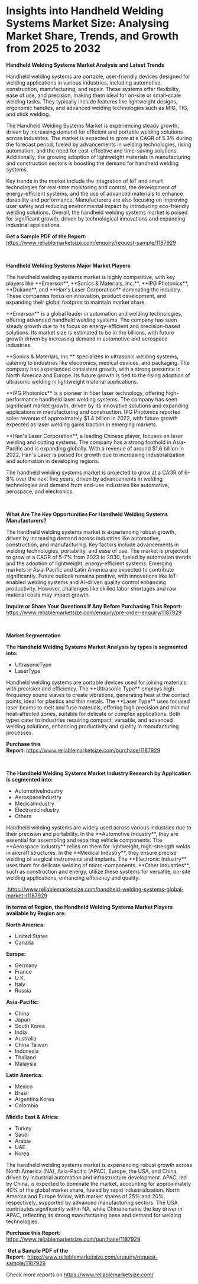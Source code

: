 <p><h1>Insights into Handheld Welding Systems Market Size: Analysing Market Share, Trends, and Growth from 2025 to 2032</h1></p><p><strong>Handheld Welding Systems Market Analysis and Latest Trends</strong></p>
<p><p>Handheld welding systems are portable, user-friendly devices designed for welding applications in various industries, including automotive, construction, manufacturing, and repair. These systems offer flexibility, ease of use, and precision, making them ideal for on-site or small-scale welding tasks. They typically include features like lightweight designs, ergonomic handles, and advanced welding technologies such as MIG, TIG, and stick welding.</p><p>The Handheld Welding Systems Market is experiencing steady growth, driven by increasing demand for efficient and portable welding solutions across industries. The market is expected to grow at a CAGR of 5.3% during the forecast period, fueled by advancements in welding technologies, rising automation, and the need for cost-effective and time-saving solutions. Additionally, the growing adoption of lightweight materials in manufacturing and construction sectors is boosting the demand for handheld welding systems.</p><p>Key trends in the market include the integration of IoT and smart technologies for real-time monitoring and control, the development of energy-efficient systems, and the use of advanced materials to enhance durability and performance. Manufacturers are also focusing on improving user safety and reducing environmental impact by introducing eco-friendly welding solutions. Overall, the handheld welding systems market is poised for significant growth, driven by technological innovations and expanding industrial applications.</p></p>
<p><strong>Get a Sample PDF of the Report:&nbsp;</strong> <a href="https://www.reliablemarketsize.com/enquiry/request-sample/1187929?utm_campaign=1929&utm_medium=2&utm_source=Github&utm_content=ia&utm_term=20012025&utm_id=handheld-welding-systems">https://www.reliablemarketsize.com/enquiry/request-sample/1187929</a></p>
<p>&nbsp;</p>
<p><strong>Handheld Welding Systems Major Market Players</strong></p>
<p><p>The handheld welding systems market is highly competitive, with key players like **Emerson**, **Sonics & Materials, Inc.**, **IPG Photonics**, **Dukane**, and **Han's Laser Corporation** dominating the industry. These companies focus on innovation, product development, and expanding their global footprint to maintain market share.</p><p>**Emerson** is a global leader in automation and welding technologies, offering advanced handheld welding systems. The company has seen steady growth due to its focus on energy-efficient and precision-based solutions. Its market size is estimated to be in the billions, with future growth driven by increasing demand in automotive and aerospace industries.</p><p>**Sonics & Materials, Inc.** specializes in ultrasonic welding systems, catering to industries like electronics, medical devices, and packaging. The company has experienced consistent growth, with a strong presence in North America and Europe. Its future growth is tied to the rising adoption of ultrasonic welding in lightweight material applications.</p><p>**IPG Photonics** is a pioneer in fiber laser technology, offering high-performance handheld laser welding systems. The company has seen significant market growth, driven by its innovative solutions and expanding applications in manufacturing and construction. IPG Photonics reported sales revenue of approximately $1.4 billion in 2022, with future growth expected as laser welding gains traction in emerging markets.</p><p>**Han's Laser Corporation**, a leading Chinese player, focuses on laser welding and cutting systems. The company has a strong foothold in Asia-Pacific and is expanding globally. With a revenue of around $1.6 billion in 2022, Han's Laser is poised for growth due to increasing industrialization and automation in developing regions.</p><p>The handheld welding systems market is projected to grow at a CAGR of 6-8% over the next five years, driven by advancements in welding technologies and demand from end-use industries like automotive, aerospace, and electronics.</p></p>
<p>&nbsp;</p>
<p><strong>What Are The Key Opportunities For Handheld Welding Systems Manufacturers?</strong></p>
<p><p>The handheld welding systems market is experiencing robust growth, driven by increasing demand across industries like automotive, construction, and manufacturing. Key factors include advancements in welding technologies, portability, and ease of use. The market is projected to grow at a CAGR of 5-7% from 2023 to 2030, fueled by automation trends and the adoption of lightweight, energy-efficient systems. Emerging markets in Asia-Pacific and Latin America are expected to contribute significantly. Future outlook remains positive, with innovations like IoT-enabled welding systems and AI-driven quality control enhancing productivity. However, challenges like skilled labor shortages and raw material costs may impact growth.</p></p>
<p><strong>Inquire or Share Your Questions If Any Before Purchasing This Report:</strong> <a href="https://www.reliablemarketsize.com/enquiry/pre-order-enquiry/1187929?utm_campaign=1929&utm_medium=2&utm_source=Github&utm_content=ia&utm_term=20012025&utm_id=handheld-welding-systems">https://www.reliablemarketsize.com/enquiry/pre-order-enquiry/1187929</a></p>
<p>&nbsp;</p>
<p><strong>Market Segmentation</strong></p>
<p><strong>The Handheld Welding Systems Market Analysis by types is segmented into:</strong></p>
<p><ul><li>UltrasonicType</li><li>LaserType</li></ul></p>
<p><p>Handheld welding systems are portable devices used for joining materials with precision and efficiency. The **Ultrasonic Type** employs high-frequency sound waves to create vibrations, generating heat at the contact points, ideal for plastics and thin metals. The **Laser Type** uses focused laser beams to melt and fuse materials, offering high precision and minimal heat-affected zones, suitable for delicate or complex applications. Both types cater to industries requiring compact, versatile, and advanced welding solutions, enhancing productivity and quality in manufacturing processes.</p></p>
<p><strong>Purchase this Report:&nbsp;</strong><a href="https://www.reliablemarketsize.com/purchase/1187929?utm_campaign=1929&utm_medium=2&utm_source=Github&utm_content=ia&utm_term=20012025&utm_id=handheld-welding-systems">https://www.reliablemarketsize.com/purchase/1187929</a></p>
<p>&nbsp;</p>
<p><strong>The Handheld Welding Systems Market Industry Research by Application is segmented into:</strong></p>
<p><ul><li>AutomotiveIndustry</li><li>AerospaceIndustry</li><li>MedicalIndustry</li><li>ElectronicIndustry</li><li>Others</li></ul></p>
<p><p>Handheld welding systems are widely used across various industries due to their precision and portability. In the **Automotive Industry**, they are essential for assembling and repairing vehicle components. The **Aerospace Industry** relies on them for lightweight, high-strength welds in aircraft structures. In the **Medical Industry**, they ensure precise welding of surgical instruments and implants. The **Electronic Industry** uses them for delicate welding of micro-components. **Other industries**, such as construction and energy, utilize these systems for versatile, on-site welding applications, enhancing efficiency and quality.</p></p>
<p><a href="https://www.reliablemarketsize.com/handheld-welding-systems-global-market-r1187929?utm_campaign=1929&utm_medium=2&utm_source=Github&utm_content=ia&utm_term=20012025&utm_id=handheld-welding-systems">&nbsp;https://www.reliablemarketsize.com/handheld-welding-systems-global-market-r1187929</a></p>
<p><strong>In terms of Region, the Handheld Welding Systems Market Players available by Region are:</strong></p>
<p>
    <p> <strong> North America: </strong>
        <ul>
            <li>United States</li>
            <li>Canada</li>
        </ul>
        </p> 
    <p> <strong> Europe: </strong>
        <ul>
            <li>Germany</li>
            <li>France</li>
            <li>U.K.</li>
            <li>Italy</li>
            <li>Russia</li>
        </ul>
        </p> 
    <p> <strong> Asia-Pacific: </strong>
        <ul>
            <li>China</li>
            <li>Japan</li>
            <li>South Korea</li>
            <li>India</li>
            <li>Australia</li>
            <li>China Taiwan</li>
            <li>Indonesia</li>
            <li>Thailand</li>
            <li>Malaysia</li>
        </ul>
        </p> 
    <p> <strong> Latin America: </strong>
        <ul>
            <li>Mexico</li>
            <li>Brazil</li>
            <li>Argentina Korea</li>
            <li>Colombia</li>
        </ul>
        </p> 
    <p> <strong> Middle East & Africa: </strong>
        <ul>
            <li>Turkey</li>
            <li>Saudi</li>
            <li>Arabia</li>
            <li>UAE</li>
            <li>Korea</li>
        </ul>
    </p>
    </p>
<p><p>The handheld welding systems market is experiencing robust growth across North America (NA), Asia-Pacific (APAC), Europe, the USA, and China, driven by industrial automation and infrastructure development. APAC, led by China, is expected to dominate the market, accounting for approximately 40% of the global market share, fueled by rapid industrialization. North America and Europe follow, with market shares of 25% and 20%, respectively, supported by advanced manufacturing sectors. The USA contributes significantly within NA, while China remains the key driver in APAC, reflecting its strong manufacturing base and demand for welding technologies.</p></p>
<p><strong>Purchase this Report: </strong><a href="https://www.reliablemarketsize.com/purchase/1187929?utm_campaign=1929&utm_medium=2&utm_source=Github&utm_content=ia&utm_term=20012025&utm_id=handheld-welding-systems">https://www.reliablemarketsize.com/purchase/1187929</a></p>
<p>&nbsp;<strong>Get a Sample PDF of the Report:&nbsp;&nbsp;</strong><a href="https://www.reliablemarketsize.com/enquiry/request-sample/1187929?utm_campaign=1929&utm_medium=2&utm_source=Github&utm_content=ia&utm_term=20012025&utm_id=handheld-welding-systems">https://www.reliablemarketsize.com/enquiry/request-sample/1187929</a></p>
<p><strong></strong></p>
<p>Check more reports on <a href="https://www.reliablemarketsize.com/?utm_campaign=1929&utm_medium=2&utm_source=Github&utm_content=ia&utm_term=20012025&utm_id=handheld-welding-systems">https://www.reliablemarketsize.com/</a></p>